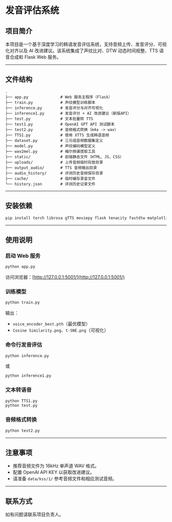 # 发音评估系统

## 项目简介

本项目是一个基于深度学习的韩语发音评估系统，支持音频上传、发音评分、可视化对齐以及 AI 改进建议。该系统集成了声纹比对、DTW 动态时间规整、TTS 语音合成和 Flask Web 服务。

---

## 文件结构

```
.
├── app.py              # Web 服务主程序（Flask）
├── train.py            # 声纹模型训练脚本
├── inference.py        # 发音评分与对齐可视化
├── inference1.py       # 发音评分 + AI 改进建议（新版API）
├── test.py             # 文本批量转 TTS
├── test1.py            # OpenAI GPT API 测试脚本
├── test2.py            # 音频格式转换（m4a -> wav）
├── TTS1.py             # 使用 XTTS 生成韩语音频
├── dataset.py          # 三元组音频数据集定义
├── model.py            # 声纹编码模型定义
├── wav2mel.py          # 梅尔频谱提取工具
├── static/             # 前端静态文件（HTML、JS、CSS）
├── uploads/            # 上传音频临时存放目录
├── output_audio/       # TTS 音频输出目录
├── audio_history/      # 评测历史音频保存目录
├── cache/              # 临时缓存录音文件
└── history.json        # 评测历史记录文件
```

---

## 安装依赖

```bash
pip install torch librosa gTTS moviepy flask tenacity fastdtw matplotlib scikit-learn TTS openai tqdm soundfile
```

---

## 使用说明

### 启动 Web 服务

```bash
python app.py
```

访问浏览器：[http://127.0.0.1:5001/](http://127.0.0.1:5001/)

### 训练模型

```bash
python train.py
```

输出：

* `voice_encoder_best.pth`（最优模型）
* `Cosine Similarity.png`、`t-SNE.png`（可视化）

### 命令行发音评估

```bash
python inference.py
```

或

```bash
python inference1.py
```

### 文本转语音

```bash
python TTS1.py
python test.py
```

### 音频格式转换

```bash
python test2.py
```

---

## 注意事项

* 推荐音频文件为 16kHz 单声道 WAV 格式。
* 配置 OpenAI API KEY 以获取改进建议。
* 请准备 `data/kss/1/` 参考音频文件和相应测试音频。

---

## 联系方式

如有问题请联系项目负责人。
